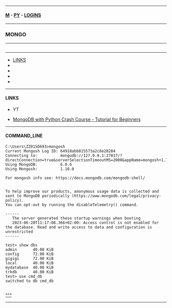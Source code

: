 
---

#### [M](https://github.com/ttltrk/TTT/blob/master/menu.md) - [PY](https://github.com/ttltrk/TTT/blob/master/PY/PY.md) - [LOGINS](https://github.com/ttltrk/TTT/blob/master/PY/LOGINS/LOGINS.md)

---

### MONGO

---

```

```

---

* [LINKS](#LINKS)
* []()
* []()
* []()
* []()

---

#### LINKS

- YT

* [MongoDB with Python Crash Course - Tutorial for Beginners](https://www.youtube.com/watch?v=E-1xI85Zog8)

---

#### COMMAND_LINE

```
C:\Users\ZZ01SD693>mongosh
Current Mongosh Log ID: 64918abb815573a2c8e28284
Connecting to:          mongodb://127.0.0.1:27017/?directConnection=true&serverSelectionTimeoutMS=2000&appName=mongosh+1.10.0
Using MongoDB:          6.0.6
Using Mongosh:          1.10.0

For mongosh info see: https://docs.mongodb.com/mongodb-shell/


To help improve our products, anonymous usage data is collected and sent to MongoDB periodically (https://www.mongodb.com/legal/privacy-policy).
You can opt-out by running the disableTelemetry() command.

------
   The server generated these startup warnings when booting
   2023-06-20T11:17:08.366+02:00: Access control is not enabled for the database. Read and write access to data and configuration is unrestricted
------

test> show dbs
admin       40.00 KiB
config      72.00 KiB
gigigi      72.00 KiB
local       40.00 KiB
mydatabase  40.00 KiB
trkdb       40.00 KiB
test> use cmd_db
switched to db cmd_db

```

```py

```

[^^^](#MONGO)

---

